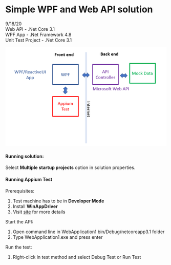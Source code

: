 # Simple WPF and Web API solution  

9/18/20  
Web API - .Net Core 3.1  
WPF App - .Net Framework 4.8  
Unit Test Project - .Net Core 3.1  

![AddImage](Image1.PNG)

#### Running solution:  
Select **Multiple startup projects** option in solution properties.  

#### Running Appium Test  
Prerequisites: 
1. Test machine has to be in **Developer Mode**
2. Install **WinAppDriver**
3. Visit [site](https://github.com/microsoft/WinAppDriver) for more details  

Start the API:
1. Open command line in WebApplication1 bin/Debug/netcoreapp3.1 folder
2. Type WebApplication1.exe and press enter  

Run the test:  
1. Right-click in test method and select Debug Test or Run Test




